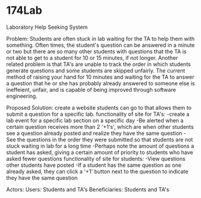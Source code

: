 # 174Lab
Laboratory Help Seeking System

Problem: Students are often stuck in lab waiting for the TA to help them with something. Often times, the student's question can be answered in a minute or two but there are so many other students with questions that the TA is not able to get to a student for 10 or 15 minutes, if not longer. Another related problem is that TA's are unable to track the order in which students generate questions and some students are skipped unfairly. The current method of raising your hand for 10 minutes and waiting for the TA to answer a question that he or she has probably already answered to someone else is ineffeient, unfair, and is capable of being improved through software engineering.


Proposed Solution: create a website students can go to that allows them to submit a question for a specific lab.
        functionality of site for TA's:
            -create a lab event for a specific lab section on a specific day
            -Be alerted when a certain question receives more than 2 '+1's', which are when other students see a question already posted
            and realize they have the same question
            -See the questions in the order they were submitted so that students are not stuck waiting in lab for a long time
            -Perhaps note the amount of questions a student has asked, giving a certain amount of priority to students who have asked fewer questions
        functionality of site for students:
            -View questions other students have posted
            -If a student has the same question as one already asked, they can click a '+1' button next to the question to indicate they have the same question

Actors:
    Users: Students and TA's
    Beneficiaries: Students and TA's
